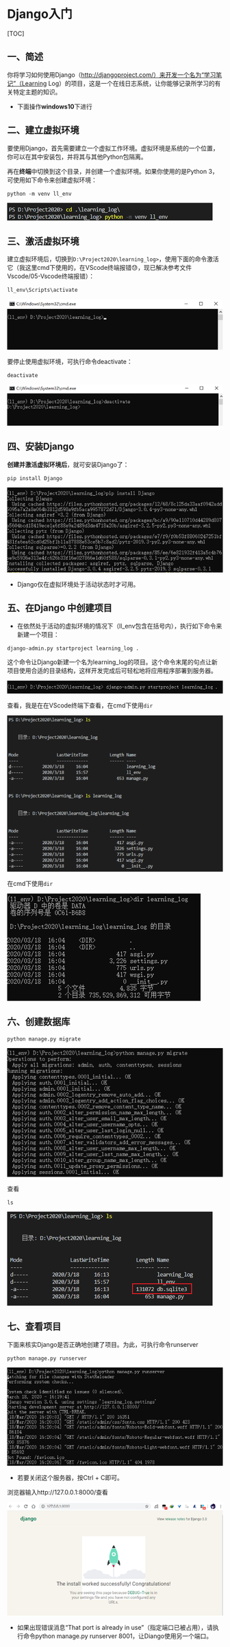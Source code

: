 # Django入门

[TOC]

## 一、简述

你将学习如何使用Django（http://djangoproject.com/）来开发一个名为“学习笔记”（Learning Log）的项目，这是一个在线日志系统，让你能够记录所学习的有关特定主题的知识。

- 下面操作**windows10**下进行

## 二、建立虚拟环境

要使用Django，首先需要建立一个虚拟工作环境。虚拟环境是系统的一个位置，你可以在其中安装包，并将其与其他Python包隔离。

再在**终端**中切换到这个目录，并创建一个虚拟环境。如果你使用的是Python 3，可使用如下命令来创建虚拟环境：

```
python -m venv ll_env
```

![](IMG/henggao_2020-03-18_15-57-40.png)



## 三、激活虚拟环境

建立虚拟环境后，切换到`D:\Project2020\learning_log>`，使用下面的命令激活它（我这里cmd下使用的，在VScode终端报错😓，现已解决参考文件Vscode/05-Vscode终端报错）：

```shell
ll_env\Scripts\activate
```

![](IMG/henggao_2020-03-18_16-00-08.png)

要停止使用虚拟环境，可执行命令deactivate：

```
deactivate
```

![](IMG/henggao_2020-03-18_16-00-58.png)

## 四、安装Django

**创建并激活虚拟环境后**，就可安装Django了：

```
pip install Django
```

![](IMG/henggao_2020-03-18_16-03-49.png)

- Django仅在虚拟环境处于活动状态时才可用。

## 五、在Django 中创建项目

- 在依然处于活动的虚拟环境的情况下（ll_env包含在括号内），执行如下命令来新建一个项目：

```
django-admin.py startproject learning_log .
```

这个命令让Django新建一个名为learning_log的项目。这个命令末尾的句点让新项目使用合适的目录结构，这样开发完成后可轻松地将应用程序部署到服务器。

![](IMG/henggao_2020-03-18_16-07-27.png)

查看，我是在在VScode终端下查看，在cmd下使用`dir`

![](IMG/henggao_2020-03-18_16-10-02.png)

在cmd下使用`dir`

![](IMG/henggao_2020-03-18_16-11-39.png)

## 六、创建数据库

```
python manage.py migrate
```

![](IMG/henggao_2020-03-18_16-15-09.png)

查看

```
ls
```

![](IMG/henggao_2020-03-18_16-17-42.png)

## 七、查看项目

下面来核实Django是否正确地创建了项目。为此，可执行命令runserver

```
python manage.py runserver
```

![](IMG/henggao_2020-03-18_16-21-49.png)

- 若要关闭这个服务器，按Ctrl + C即可。

浏览器输入http://127.0.0.1:8000/查看

![](IMG/henggao_2020-03-18_16-21-19.png)

- 如果出现错误消息“That port is already in use”（指定端口已被占用），请执行命令python manage.py runserver 8001，让Diango使用另一个端口。